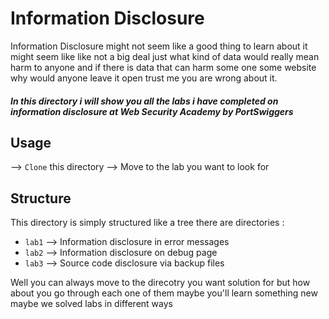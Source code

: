 
# Information Disclosure

Information Disclosure might not seem like a good thing to learn about it might seem like like not a big deal just what kind of data would really mean harm to anyone and if there is data that can harm some one some website why would anyone leave it open trust me you are wrong about it.

##### In this directory i will show you all the labs i have completed on information disclosure at Web Security Academy by PortSwiggers

## Usage

--> `Clone` this directory --> Move to the lab you want to look for

## Structure

This directory is simply structured like a tree there are directories :


- `lab1` --> Information disclosure in error messages
- `lab2` --> Information disclosure on debug page
- `lab3` --> Source code disclosure via backup files

Well you can always move to the direcotry you want solution for but how about you go through each one of them maybe you'll learn something new maybe we solved labs in different ways
